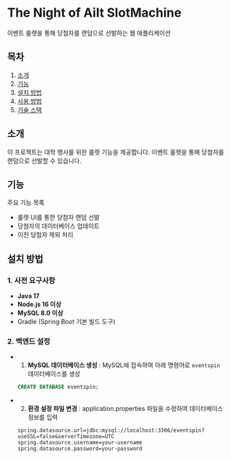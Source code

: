 # The Night of AiIt SlotMachine
이벤트 룰렛을 통해 당첨자를 랜덤으로 선발하는 웹 애플리케이션


## 목차
1. [소개](#소개)
2. [기능](#기능)
3. [설치 방법](#설치-방법)
4. [사용 방법](#사용_방법)
5. [기술 스택](#기술-스택)



## 소개
이 프로젝트는 대학 행사를 위한 룰렛 기능을 제공합니다. 이벤트 룰렛을 통해 당첨자를 랜덤으로 선발할 수 있습니다.



## 기능
주요 기능 목록
- 룰렛 UI를 통한 당첨자 랜덤 선발
- 당첨자의 데이터베이스 업데이트
- 이전 당첨자 제외 처리


## 설치 방법
### 1. 사전 요구사항
- **Java 17**
- **Node.js 16 이상**
- **MySQL 8.0 이상**
- Gradle (Spring Boot 기본 빌드 도구)

### 2. 백엔드 설정
- 1. **MySQL 데이터베이스 생성** :
     MySQL에 접속하여 아래 명령어로 `eventspin` 데이터베이스를 생성
   ```sql
   CREATE DATABASE eventspin;
- 2. **환경 설정 파일 변경** :
     application.properties 파일을 수정하여 데이터베이스 정보를 입력
     
   ```properties
   spring.datasource.url=jdbc:mysql://localhost:3306/eventspin?useSSL=false&serverTimezone=UTC
   spring.datasource.username=your-username
   spring.datasource.password=your-password
